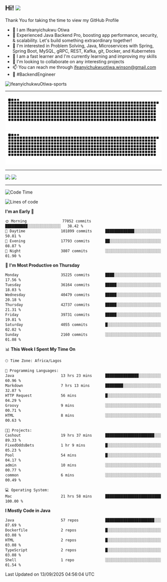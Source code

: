 <!-- BLOG-POST-LIST:START --><!-- BLOG-POST-LIST:END -->

## Hi! <img src="https://media.giphy.com/media/hvRJCLFzcasrR4ia7z/giphy.gif" width="4%"> 

Thank You for taking the time to view my GitHub Profile

- 👋 I am Ifeanyichukwu Otiwa
- 🚀 Experienced Java Backend Pro, boosting app performance, security, & scalability. Let's build something extraordinary together!
- 👀 I'm interested in Problem Solving, Java, Microservices with Spring, Spring Boot, MySQL, gRPC, REST, Kafka, git, Docker, and Kubernetes
- 🌱 I am a fast learner and I'm currently learning and improving my skills
- 💞️ I'm looking to collaborate on any interesting projects
- 📫 You can reach me through ifeanyichukwuotiwa.winson@gmail.com
- 🚀 #BackendEngineer

<p align="left" marginTop="10px"> <img src="https://komarev.com/ghpvc/?username=ifeanyichukwuOtiwa-sports&label=Profile%20views&color=0e75b6&style=for-the-badge" alt="ifeanyichukwuOtiwa-sports" /> </p>

***

<!--🐍📈SNAKEGRAPH / 🌐WEBSITE: https://github.com/Platane/snk -->
![github contribution grid snake animation](https://raw.githubusercontent.com/ifeanyichukwuOtiwa-sports/ifeanyichukwuOtiwa-sports/output/github-contribution-grid-snake-dark.svg#gh-dark-mode-only)![github contribution grid snake animation](https://raw.githubusercontent.com/ifeanyichukwuOtiwa-sports/ifeanyichukwuOtiwa-sports/output/github-contribution-grid-snake.svg#gh-light-mode-only)

***

<p float="left">
  <img float="left" src="https://github-readme-stats.vercel.app/api?username=ifeanyichukwuOtiwa-sports&count_private=true&include_all_commits=true&theme=react&show_icons=true" />
  <img float="right" src="https://github-readme-stats.vercel.app/api/top-langs/?username=ifeanyichukwuOtiwa-sports&layout=compact&show_icons=true&theme=react" /> 
</p>

***



<!--START_SECTION:waka-->
![Code Time](http://img.shields.io/badge/Code%20Time-4%2C199%20hrs%2016%20mins-blue)

![Lines of code](https://img.shields.io/badge/From%20Hello%20World%20I%27ve%20Written-58.2%20million%20lines%20of%20code-blue)

**I'm an Early 🐤** 

```text
🌞 Morning                77052 commits       ██████████░░░░░░░░░░░░░░░   38.42 % 
🌆 Daytime                101899 commits      █████████████░░░░░░░░░░░░   50.81 % 
🌃 Evening                17793 commits       ██░░░░░░░░░░░░░░░░░░░░░░░   08.87 % 
🌙 Night                  3807 commits        ░░░░░░░░░░░░░░░░░░░░░░░░░   01.90 % 
```
📅 **I'm Most Productive on Thursday** 

```text
Monday                   35225 commits       ████░░░░░░░░░░░░░░░░░░░░░   17.56 % 
Tuesday                  36164 commits       █████░░░░░░░░░░░░░░░░░░░░   18.03 % 
Wednesday                40479 commits       █████░░░░░░░░░░░░░░░░░░░░   20.18 % 
Thursday                 42737 commits       █████░░░░░░░░░░░░░░░░░░░░   21.31 % 
Friday                   39731 commits       █████░░░░░░░░░░░░░░░░░░░░   19.81 % 
Saturday                 4055 commits        █░░░░░░░░░░░░░░░░░░░░░░░░   02.02 % 
Sunday                   2160 commits        ░░░░░░░░░░░░░░░░░░░░░░░░░   01.08 % 
```


📊 **This Week I Spent My Time On** 

```text
🕑︎ Time Zone: Africa/Lagos

💬 Programming Languages: 
Java                     13 hrs 23 mins      ███████████████░░░░░░░░░░   60.96 % 
Markdown                 7 hrs 13 mins       ████████░░░░░░░░░░░░░░░░░   32.87 % 
HTTP Request             56 mins             █░░░░░░░░░░░░░░░░░░░░░░░░   04.29 % 
Groovy                   9 mins              ░░░░░░░░░░░░░░░░░░░░░░░░░   00.71 % 
HTML                     8 mins              ░░░░░░░░░░░░░░░░░░░░░░░░░   00.63 % 

🐱‍💻 Projects: 
Cashout                  19 hrs 37 mins      ██████████████████████░░░   89.33 % 
FixedOddsBets            1 hr 9 mins         █░░░░░░░░░░░░░░░░░░░░░░░░   05.23 % 
Pool                     54 mins             █░░░░░░░░░░░░░░░░░░░░░░░░   04.17 % 
admin                    10 mins             ░░░░░░░░░░░░░░░░░░░░░░░░░   00.77 % 
common                   6 mins              ░░░░░░░░░░░░░░░░░░░░░░░░░   00.49 % 

💻 Operating System: 
Mac                      21 hrs 58 mins      █████████████████████████   100.00 % 
```

**I Mostly Code in Java** 

```text
Java                     57 repos            ██████████████████████░░░   87.69 % 
Dockerfile               2 repos             █░░░░░░░░░░░░░░░░░░░░░░░░   03.08 % 
HTML                     2 repos             █░░░░░░░░░░░░░░░░░░░░░░░░   03.08 % 
TypeScript               2 repos             █░░░░░░░░░░░░░░░░░░░░░░░░   03.08 % 
Shell                    1 repo              ░░░░░░░░░░░░░░░░░░░░░░░░░   01.54 % 
```




 Last Updated on 13/09/2025 04:56:04 UTC
<!--END_SECTION:waka-->

<!--
<p align="center">
![trophy](https://github-profile-trophy.vercel.app/?username=ifeanyichukwuOtiwa-sports&theme=onedark) (https://github.com/ryo-ma/github-profile-trophy)
</p>
-->

<!---
ifeanyi-otiwa/ifeanyi-otiwa is a ✨ special ✨ repository because its `README.md` (this file) appears on your GitHub profile.
You can click the Preview link to take a look at your changes.
--->
